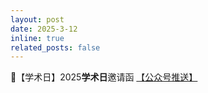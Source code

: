 ```yaml
---
layout: post
date: 2025-3-12
inline: true
related_posts: false
---
```


🤗【学术日】2025**学术日**邀请函 <a href="https://mp.weixin.qq.com/s/5SoxiBxpWW1Glt7DGFqWEg"> 【公众号推送】</a>
